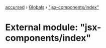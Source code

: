 [accursed](../README.md) › [Globals](../globals.md) › ["jsx-components/index"](_jsx_components_index_.md)

# External module: "jsx-components/index"



